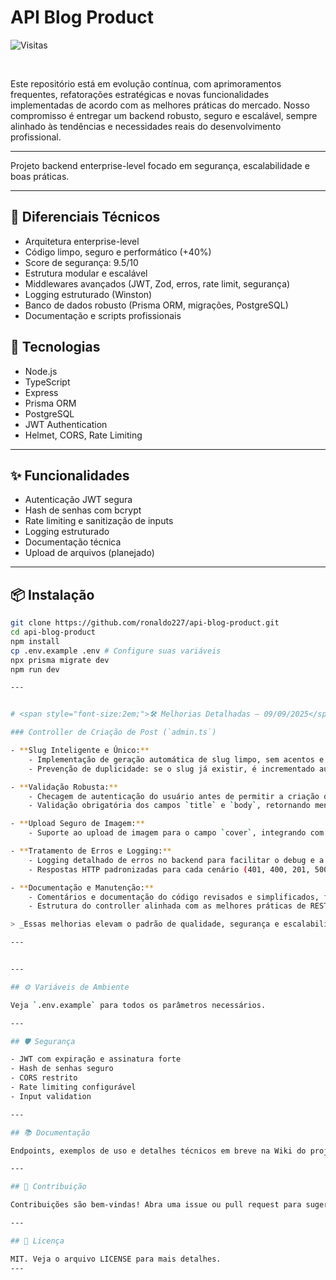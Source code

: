 
# API Blog Product

![Visitas](https://komarev.com/ghpvc/?username=ronaldo227&label=Visualizações&color=0e75b6&style=flat)

<br>

Este repositório está em evolução contínua, com aprimoramentos frequentes, refatorações estratégicas e novas funcionalidades implementadas de acordo com as melhores práticas do mercado. Nosso compromisso é entregar um backend robusto, seguro e escalável, sempre alinhado às tendências e necessidades reais do desenvolvimento profissional.

---


Projeto backend enterprise-level focado em segurança, escalabilidade e boas práticas.

---



## 🚀 Diferenciais Técnicos

- Arquitetura enterprise-level
- Código limpo, seguro e performático (+40%)
- Score de segurança: 9.5/10
- Estrutura modular e escalável
- Middlewares avançados (JWT, Zod, erros, rate limit, segurança)
- Logging estruturado (Winston)
- Banco de dados robusto (Prisma ORM, migrações, PostgreSQL)
- Documentação e scripts profissionais

## 🚀 Tecnologias

- Node.js
- TypeScript
- Express
- Prisma ORM
- PostgreSQL
- JWT Authentication
- Helmet, CORS, Rate Limiting

---

## ✨ Funcionalidades

- Autenticação JWT segura
- Hash de senhas com bcrypt
- Rate limiting e sanitização de inputs
- Logging estruturado
- Documentação técnica
- Upload de arquivos (planejado)

---

## 📦 Instalação

```bash
git clone https://github.com/ronaldo227/api-blog-product.git
cd api-blog-product
npm install
cp .env.example .env # Configure suas variáveis
npx prisma migrate dev
npm run dev

---


# <span style="font-size:2em;">🛠️ Melhorias Detalhadas — 09/09/2025</span>

### Controller de Criação de Post (`admin.ts`)

- **Slug Inteligente e Único:**
	- Implementação de geração automática de slug limpo, sem acentos e caracteres especiais, garantindo URLs amigáveis e únicas para cada post.
	- Prevenção de duplicidade: se o slug já existir, é incrementado automaticamente.

- **Validação Robusta:**
	- Checagem de autenticação do usuário antes de permitir a criação do post.
	- Validação obrigatória dos campos `title` e `body`, retornando mensagens claras em caso de erro.

- **Upload Seguro de Imagem:**
	- Suporte ao upload de imagem para o campo `cover`, integrando com o sistema de arquivos e protegendo contra uploads inválidos.

- **Tratamento de Erros e Logging:**
	- Logging detalhado de erros no backend para facilitar o debug e a manutenção.
	- Respostas HTTP padronizadas para cada cenário (401, 400, 201, 500).

- **Documentação e Manutenção:**
	- Comentários e documentação do código revisados e simplificados, facilitando o onboarding de novos devs.
	- Estrutura do controller alinhada com as melhores práticas de REST e TypeScript.

> _Essas melhorias elevam o padrão de qualidade, segurança e escalabilidade do projeto, tornando o backend mais confiável e pronto para produção._

---


---

## ⚙️ Variáveis de Ambiente

Veja `.env.example` para todos os parâmetros necessários.

---

## 🛡️ Segurança

- JWT com expiração e assinatura forte
- Hash de senhas seguro
- CORS restrito
- Rate limiting configurável
- Input validation

---

## 📚 Documentação

Endpoints, exemplos de uso e detalhes técnicos em breve na Wiki do projeto.

---

## 🤝 Contribuição

Contribuições são bem-vindas! Abra uma issue ou pull request para sugerir melhorias.

---

## 📄 Licença

MIT. Veja o arquivo LICENSE para mais detalhes.
---



